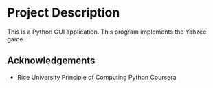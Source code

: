 # Project Description

This is a Python GUI application. This program implements the Yahzee game.


## Acknowledgements

* Rice University Principle of Computing Python Coursera
